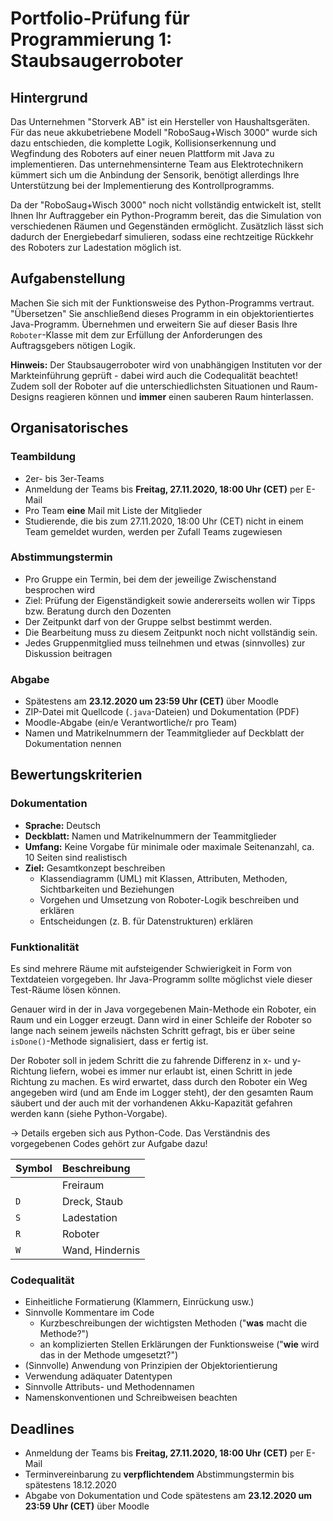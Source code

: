 # Portfolio-Prüfung für Programmierung 1: Staubsaugerroboter

## Hintergrund
Das Unternehmen "Storverk AB" ist ein Hersteller von Haushaltsgeräten. Für das neue akkubetriebene Modell "RoboSaug+Wisch 3000" wurde sich dazu entschieden, die komplette Logik, Kollisionserkennung und Wegfindung des Roboters auf einer neuen Plattform mit Java zu implementieren. Das unternehmensinterne Team aus Elektrotechnikern kümmert sich um die Anbindung der Sensorik, benötigt allerdings Ihre Unterstützung bei der Implementierung des Kontrollprogramms.

Da der "RoboSaug+Wisch 3000" noch nicht vollständig entwickelt ist, stellt Ihnen Ihr Auftraggeber ein Python-Programm bereit, das die Simulation von verschiedenen Räumen und Gegenständen ermöglicht. Zusätzlich lässt sich dadurch der Energiebedarf simulieren, sodass eine rechtzeitige Rückkehr des Roboters zur Ladestation möglich ist.

## Aufgabenstellung
Machen Sie sich mit der Funktionsweise des Python-Programms vertraut. "Übersetzen" Sie anschließend dieses Programm in ein objektorientiertes Java-Programm. Übernehmen und erweitern Sie auf dieser Basis Ihre `Roboter`-Klasse mit dem zur Erfüllung der Anforderungen des Auftragsgebers nötigen Logik.

**Hinweis:** Der Staubsaugerroboter wird von unabhängigen Instituten vor der Markteinführung geprüft - dabei wird auch die Codequalität beachtet! Zudem soll der Roboter auf die unterschiedlichsten Situationen und Raum-Designs reagieren können und **immer** einen sauberen Raum hinterlassen.

## Organisatorisches

### Teambildung
- 2er- bis 3er-Teams
- Anmeldung der Teams bis **Freitag, 27.11.2020, 18:00 Uhr (CET)** per E-Mail
- Pro Team **eine** Mail mit Liste der Mitglieder
- Studierende, die bis zum 27.11.2020, 18:00 Uhr (CET) nicht in einem Team gemeldet wurden, werden per Zufall Teams zugewiesen

### Abstimmungstermin
- Pro Gruppe ein Termin, bei dem der jeweilige Zwischenstand besprochen wird
- Ziel: Prüfung der Eigenständigkeit sowie andererseits wollen wir Tipps bzw. Beratung durch den Dozenten
- Der Zeitpunkt darf von der Gruppe selbst bestimmt werden.
- Die Bearbeitung muss zu diesem Zeitpunkt noch nicht vollständig sein.
- Jedes Gruppenmitglied muss teilnehmen und etwas (sinnvolles) zur Diskussion beitragen

### Abgabe
- Spätestens am **23.12.2020 um 23:59 Uhr (CET)** über Moodle
- ZIP-Datei mit Quellcode (`.java`-Dateien) und Dokumentation (PDF)
- Moodle-Abgabe (ein/e Verantwortliche/r pro Team)
- Namen und Matrikelnummern der Teammitglieder auf Deckblatt der Dokumentation nennen

## Bewertungskriterien

### Dokumentation
- **Sprache:** Deutsch
- **Deckblatt:** Namen und Matrikelnummern der Teammitglieder
- **Umfang:** Keine Vorgabe für minimale oder maximale Seitenanzahl, ca. 10 Seiten sind realistisch
- **Ziel:** Gesamtkonzept beschreiben
  - Klassendiagramm (UML) mit Klassen, Attributen, Methoden, Sichtbarkeiten und Beziehungen
  - Vorgehen und Umsetzung von Roboter-Logik beschreiben und erklären
  - Entscheidungen (z. B. für Datenstrukturen) erklären

### Funktionalität
Es sind mehrere Räume mit aufsteigender Schwierigkeit in Form von Textdateien vorgegeben. Ihr Java-Programm sollte möglichst viele dieser Test-Räume lösen können.

Genauer wird in der in Java vorgegebenen Main-Methode ein Roboter, ein Raum und ein Logger erzeugt. Dann wird in einer Schleife der Roboter so lange nach seinem jeweils nächsten Schritt gefragt, bis er über seine `isDone()`-Methode signalisiert, dass er fertig ist.

Der Roboter soll in jedem Schritt die zu fahrende Differenz in x- und y-Richtung liefern, wobei es immer nur erlaubt ist, einen Schritt in jede Richtung zu machen.
Es wird erwartet, dass durch den Roboter ein Weg angegeben wird (und am Ende im Logger steht), der den gesamten Raum säubert und der auch mit der vorhandenen Akku-Kapazität gefahren werden kann (siehe Python-Vorgabe).

→ Details ergeben sich aus Python-Code. Das Verständnis des vorgegebenen Codes gehört zur Aufgabe dazu!

| Symbol | Beschreibung |
| :--- | :--- |
| ` ` | Freiraum |
| `D` | Dreck, Staub |
| `S` | Ladestation |
| `R` | Roboter |
| `W` | Wand, Hindernis |

### Codequalität
- Einheitliche Formatierung (Klammern, Einrückung usw.)
- Sinnvolle Kommentare im Code
  - Kurzbeschreibungen der wichtigsten Methoden ("**was** macht die Methode?")
  - an komplizierten Stellen Erklärungen der Funktionsweise ("**wie** wird das in der Methode umgesetzt?")
- (Sinnvolle) Anwendung von Prinzipien der Objektorientierung
- Verwendung adäquater Datentypen
- Sinnvolle Attributs- und Methodennamen
- Namenskonventionen und Schreibweisen beachten


## Deadlines
- Anmeldung der Teams bis **Freitag, 27.11.2020, 18:00 Uhr (CET)** per E-Mail
- Terminvereinbarung zu **verpflichtendem** Abstimmungstermin bis spätestens 18.12.2020
- Abgabe von Dokumentation und Code spätestens am **23.12.2020 um 23:59 Uhr (CET)** über Moodle
